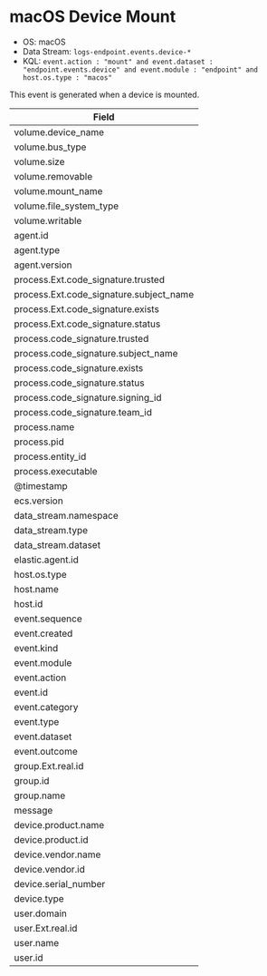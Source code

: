 # macOS Device Mount

- OS: macOS
- Data Stream: `logs-endpoint.events.device-*`
- KQL: `event.action : "mount" and event.dataset : "endpoint.events.device" and event.module : "endpoint" and host.os.type : "macos"`

This event is generated when a device is mounted.

| Field |
|---|
| volume.device_name |
| volume.bus_type |
| volume.size |
| volume.removable |
| volume.mount_name |
| volume.file_system_type |
| volume.writable |
| agent.id |
| agent.type |
| agent.version |
| process.Ext.code_signature.trusted |
| process.Ext.code_signature.subject_name |
| process.Ext.code_signature.exists |
| process.Ext.code_signature.status |
| process.code_signature.trusted |
| process.code_signature.subject_name |
| process.code_signature.exists |
| process.code_signature.status |
| process.code_signature.signing_id |
| process.code_signature.team_id |
| process.name |
| process.pid |
| process.entity_id |
| process.executable |
| @timestamp |
| ecs.version |
| data_stream.namespace |
| data_stream.type |
| data_stream.dataset |
| elastic.agent.id |
| host.os.type |
| host.name |
| host.id |
| event.sequence |
| event.created |
| event.kind |
| event.module |
| event.action |
| event.id |
| event.category |
| event.type |
| event.dataset |
| event.outcome |
| group.Ext.real.id |
| group.id |
| group.name |
| message |
| device.product.name |
| device.product.id |
| device.vendor.name |
| device.vendor.id |
| device.serial_number |
| device.type |
| user.domain |
| user.Ext.real.id |
| user.name |
| user.id |


